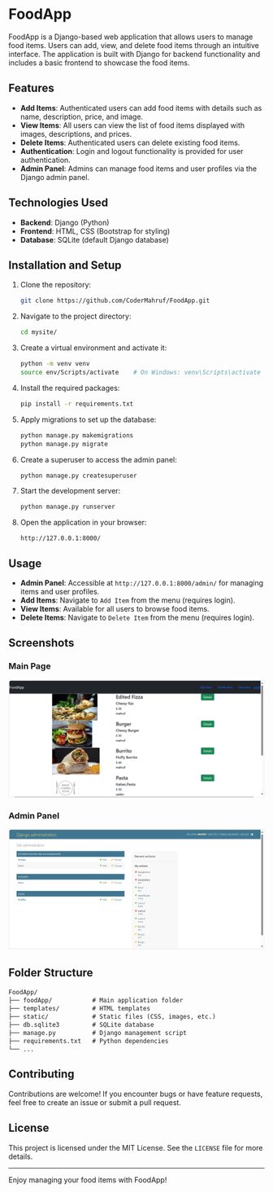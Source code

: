 # FoodApp

FoodApp is a Django-based web application that allows users to manage food items. Users can add, view, and delete food items through an intuitive interface. The application is built with Django for backend functionality and includes a basic frontend to showcase the food items.

## Features

- **Add Items**: Authenticated users can add food items with details such as name, description, price, and image.
- **View Items**: All users can view the list of food items displayed with images, descriptions, and prices.
- **Delete Items**: Authenticated users can delete existing food items.
- **Authentication**: Login and logout functionality is provided for user authentication.
- **Admin Panel**: Admins can manage food items and user profiles via the Django admin panel.

## Technologies Used

- **Backend**: Django (Python)
- **Frontend**: HTML, CSS (Bootstrap for styling)
- **Database**: SQLite (default Django database)

## Installation and Setup

1. Clone the repository:
   ```bash
   git clone https://github.com/CoderMahruf/FoodApp.git
   ```

2. Navigate to the project directory:
   ```bash
   cd mysite/
   ```

3. Create a virtual environment and activate it:
   ```bash
   python -m venv venv
   source env/Scripts/activate    # On Windows: venv\Scripts\activate
   ```

4. Install the required packages:
   ```bash
   pip install -r requirements.txt
   ```

5. Apply migrations to set up the database:
   ```bash
   python manage.py makemigrations
   python manage.py migrate
   ```

6. Create a superuser to access the admin panel:
   ```bash
   python manage.py createsuperuser
   ```

7. Start the development server:
   ```bash
   python manage.py runserver
   ```

8. Open the application in your browser:
   ```
   http://127.0.0.1:8000/
   ```

## Usage

- **Admin Panel**: Accessible at `http://127.0.0.1:8000/admin/` for managing items and user profiles.
- **Add Items**: Navigate to `Add Item` from the menu (requires login).
- **View Items**: Available for all users to browse food items.
- **Delete Items**: Navigate to `Delete Item` from the menu (requires login).

## Screenshots

### Main Page
![Main Page](screenshots/screenshot_main.png)

### Admin Panel
![Admin Panel](screenshots/screenshot_admin.png)

## Folder Structure

```plaintext
FoodApp/
├── foodApp/           # Main application folder
├── templates/         # HTML templates
├── static/            # Static files (CSS, images, etc.)
├── db.sqlite3         # SQLite database
├── manage.py          # Django management script
├── requirements.txt   # Python dependencies
└── ...
```

## Contributing

Contributions are welcome! If you encounter bugs or have feature requests, feel free to create an issue or submit a pull request.

## License

This project is licensed under the MIT License. See the `LICENSE` file for more details.

---

Enjoy managing your food items with FoodApp!

